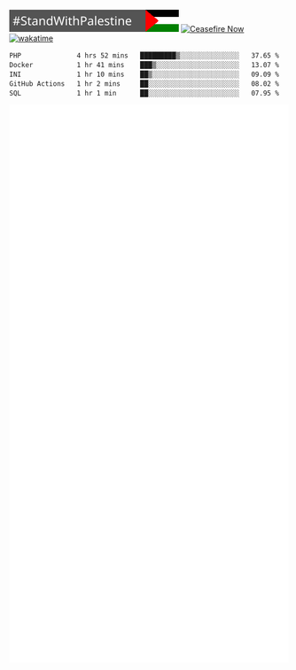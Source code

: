 [![github](https://raw.githubusercontent.com/saedyousef/StandWithPalestine/main/badges/flat/StandWithPalestine.svg)](https://github.com/saedyousef/StandWithPalestine)
[![Ceasefire Now](https://badge.techforpalestine.org/default)](https://techforpalestine.org/learn-more)
[![wakatime](https://wakatime.com/badge/user/03bf07e2-4c78-4826-8603-8922f0241061.svg)](https://wakatime.com/@03bf07e2-4c78-4826-8603-8922f0241061)
<!-- [![committers.top badge](https://user-badge.committers.top/jordan_private/saedyousef.svg)](https://user-badge.committers.top/jordan_private/saedyousef) -->

<!-- ![Profile Views](https://visitor-badge.glitch.me/badge?page_id=saedyousef.saedyousef&left_color=grey&right_color=blue&left_text=👀+Profile+Views) -->



<!-- <img src="https://github-readme-stats.vercel.app/api?username=saedyousef&show_icons=true&count_private=true" width="100%" /> --> 

<!--START_SECTION:waka-->

```txt
PHP              4 hrs 52 mins   █████████▒░░░░░░░░░░░░░░░   37.65 %
Docker           1 hr 41 mins    ███▒░░░░░░░░░░░░░░░░░░░░░   13.07 %
INI              1 hr 10 mins    ██▒░░░░░░░░░░░░░░░░░░░░░░   09.09 %
GitHub Actions   1 hr 2 mins     ██░░░░░░░░░░░░░░░░░░░░░░░   08.02 %
SQL              1 hr 1 min      ██░░░░░░░░░░░░░░░░░░░░░░░   07.95 %
```

<!--END_SECTION:waka-->
    
<!-- ![github contribution grid snake animation](https://raw.githubusercontent.com/saedyousef/saedyousef/output/github-contribution-grid-snake.svg) -->


![Metrics](./github-metrics.svg)
